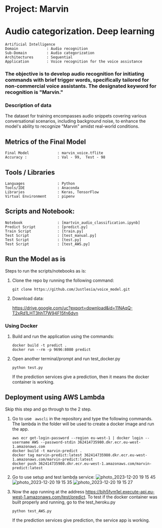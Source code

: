 # Project:  Marvin
#  Audio categorization. Deep learning 
``` 
Artificial Intelligence  
Domain             : Audio recognition
Sub-Domain         : Audio categorization
Architectures      : Sequential
Application        : Voice recognition for the voice assistance
```
### The objective is to develop audio recognition for initiating commands with brief trigger words, specifically tailored for non-commercial voice assistants. The designated keyword for recognition is "Marvin."

### Description of data
The dataset for training encompasses audio snippets covering various conversational scenarios, including background noise, to enhance the model's ability to recognize "Marvin" amidst real-world conditions.

## Metrics of the Final Model
```
Final Model             : marvin_voice.tflite
Accuracy :              : Val - 99,  Test - 98
``` 
## Tools / Libraries
```
Languages               : Python
Tools/IDE               : Anaconda
Libraries               : Keras, TensorFlow
Virtual Environment     : pipenv
```

## Scripts and Notebook:
```
Notebook                : [martvin_audio_classification.ipynb]
Predict Script          : [predict.py]
Train Script            : [train.py]
Test Script             : [test_manual.py]
Test Script             : [test.py]
Test Script             : [test_AWS.py]
```

## Run the Model as is  
Steps to run the scripts/notebooks as is:

1. Clone the repo by running the following command:
   ```
   git clone https://github.com/Justlesia/voice_model.git
   ```

2. Download data:

   https://drive.google.com/uc?export=download&id=11NAqQ-T2xRd1LHT3hhT7W94F15fn6dvn

### Using Docker 
 
   1. Build and run the application using the commands:
      ```
      docker build -t predict .
      docker run --rm -p 9696:8080 predict

      ```
      
   2. Open another terminal/prompt and run test_docker.py  
      ``` 
      python test.py
      ```
      If the prediction services give a prediction, then it means the docker container is working.

   ## Deployment using AWS Lambda

   Skip this step and go through to the 2 step.
   1. Go to use `` awscli`` in the repository and type the following commands. The lambda in the folder will be used to create a docker image and run the app.
      ```
      aws ecr get-login-password --region eu-west-1 | docker login --username AWS --password-stdin 362414735980.dkr.ecr.eu-west-1.amazonaws.com
      docker build -t marvin-predict .
      docker tag marvin-predict:latest 362414735980.dkr.ecr.eu-west-1.amazonaws.com/marvin-predict:latest
      docker push 362414735980.dkr.ecr.eu-west-1.amazonaws.com/marvin-predict:latest
      ```
   2. Go to use setup and test lambda service:
      ![photo_2023-12-20 19 15 45](https://github.com/Justlesia/voice_model/assets/61661122/81d95ff4-4f9b-4d3c-b670-544b2fce3441)
      ![photo_2023-12-20 19 15 35](https://github.com/Justlesia/voice_model/assets/61661122/465174b7-209c-4341-9777-961a60e75007)
      ![photo_2023-12-20 19 15 27](https://github.com/Justlesia/voice_model/assets/61661122/ab08e9ec-83b8-468f-9958-ed3c56499858)

   
   3. Now the app running at the address https://bjh5fym1el.execute-api.eu-west-1.amazonaws.com/test/predict.
      To test if the docker container was built properly and running, go to the test_heroku.py 
      ```
      python test_AWS.py
      ```
      If the prediction services give prediction, the service app is working.

   
   
   
